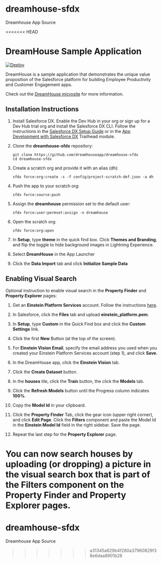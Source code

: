 # dreamhouse-sfdx
Dreamhouse App Source

<<<<<<< HEAD
# DreamHouse Sample Application

[![Deploy](https://deploy-to-sfdx.com/dist/assets/images/DeployToSFDX.svg)](https://deploy-to-sfdx.com)

DreamHouse is a sample application that demonstrates the unique value proposition of the Salesforce platform for building Employee Productivity and Customer Engagement apps.

Check out the [DreamHouse microsite](http://www.dreamhouseapp.io/) for more information.

## Installation Instructions

1. Install Salesforce DX. Enable the Dev Hub in your org or sign up for a Dev Hub trial org and install the Salesforce DX CLI. Follow the instructions in the [Salesforce DX Setup Guide](https://developer.salesforce.com/docs/atlas.en-us.sfdx_setup.meta/sfdx_setup/sfdx_setup_intro.htm?search_text=trial%20hub%20org) or in the [App Development with Salesforce DX](https://trailhead.salesforce.com/modules/sfdx_app_dev) Trailhead module.

1. Clone the **dreamhouse-sfdx** repository:
    ```
    git clone https://github.com/dreamhouseapp/dreamhouse-sfdx
    cd dreamhouse-sfdx
    ```

1. Create a scratch org and provide it with an alias (dh):
    ```
    sfdx force:org:create -s -f config/project-scratch-def.json -a dh
    ```

1. Push the app to your scratch org:
    ```
    sfdx force:source:push
    ```

1. Assign the **dreamhouse** permission set to the default user:
    ```
    sfdx force:user:permset:assign -n dreamhouse
    ```

1. Open the scratch org:
    ```
    sfdx force:org:open
    ```

1. In **Setup**, type **theme** in the quick find box. Click **Themes and Branding**, and flip the toggle to hide background images in Lightning Experience.

1. Select **DreamHouse** in the App Launcher

1. Click the **Data Import** tab and click **Initialize Sample Data**

## Enabling Visual Search

Optional instruction to enable visual search in the **Property Finder** and **Property Explorer** pages:

1. Get an **Einstein Platform Services** account. Follow the instructions [here](https://github.com/dreamhouseapp/dreamhouse-sfdx/tree/spring18).

1. In Salesforce, click the **Files** tab and upload **einstein_platform.pem**.

1. In **Setup**, type **Custom** in the Quick Find box and click the **Custom Settings** link.

1. Click the first **New** Button (at the top of the screen).

1. For **Einstein Vision Email**, specify the email address you used when you created your Einstein Platform Services account (step 1), and click **Save**.

1. In the DreamHouse app, click the **Einstein Vision** tab.

1. Click the **Create Dataset** button.

1. In the **houses** tile, click the **Train** button, the click the **Models** tab.

1. Click the **Refresh Models** button until the Progress column indicates **100%**.

1. Copy the **Model Id** in your clipboard.

1. Click the **Property Finder** Tab, click the gear icon (upper right corner), and click **Edit Page**. Click the **Filters** component and paste the Model Id in the **Einstein Model Id** field in the right sidebar. Save the page.

1. Repeat the last step for the **Property Explorer** page.

You can now search houses by uploading (or dropping) a picture in the visual search box that is part of the Filters component on the **Property Finder** and **Property Explorer** pages. 
=======
# dreamhouse-sfdx
Dreamhouse App Source
>>>>>>> a31345a629b4f280a37960829f38e6daa8901b28
